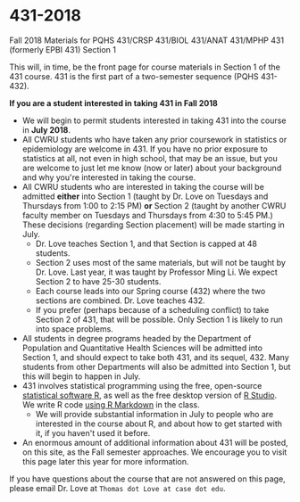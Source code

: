 # 431-2018

Fall 2018 Materials for PQHS 431/CRSP 431/BIOL 431/ANAT 431/MPHP 431 (formerly EPBI 431) Section 1

This will, in time, be the front page for course materials in Section 1 of the 431 course. 431 is the first part of a two-semester sequence (PQHS 431-432).

**If you are a student interested in taking 431 in Fall 2018**

- We will begin to permit students interested in taking 431 into the course in **July 2018**. 
- All CWRU students who have taken any prior coursework in statistics or epidemiology are welcome in 431. If you have no prior exposure to statistics at all, not even in high school, that may be an issue, but you are welcome to just let me know (now or later) about your background and why you're interested in taking the course. 
- All CWRU students who are interested in taking the course will be admitted **either** into Section 1 (taught by Dr. Love on Tuesdays and Thursdays from 1:00 to 2:15 PM) **or** Section 2 (taught by another CWRU faculty member on Tuesdays and Thursdays from 4:30 to 5:45 PM.) These decisions (regarding Section placement) will be made starting in July.
    - Dr. Love teaches Section 1, and that Section is capped at 48 students.
    - Section 2 uses most of the same materials, but will not be taught by Dr. Love. Last year, it was taught by Professor Ming Li. We expect Section 2 to have 25-30 students.
    - Each course leads into our Spring course (432) where the two sections are combined. Dr. Love teaches 432.
    - If you prefer (perhaps because of a scheduling conflict) to take Section 2 of 431, that will be possible. Only Section 1 is likely to run into space problems.
- All students in degree programs headed by the Department of Population and Quantitative Health Sciences will be admitted into Section 1, and should expect to take both 431, and its sequel, 432. Many students from other Departments will also be admitted into Section 1, but this will begin to happen in July.
- 431 involves statistical programming using the free, open-source [statistical software R](https://cran.case.edu/), as well as the free desktop version of [R Studio](https://www.rstudio.com/products/rstudio/download/#download). We write R code [using R Markdown](https://rmarkdown.rstudio.com/index.html) in the class. 
    - We will provide substantial information in July to people who are interested in the course about R, and about how to get started with it, if you haven't used it before.
- An enormous amount of additional information about 431 will be posted, on this site, as the Fall semester approaches. We encourage you to visit this page later this year for more information.

If you have questions about the course that are not answered on this page, please email Dr. Love at `Thomas dot Love at case dot edu`.
